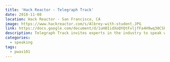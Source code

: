 ```yaml
---
title: 'Hack Reactor - Telegraph Track'
date: 2018-11-08
location: Hack Reactor - San Francisco, CA
image: https://www.hackreactor.com/s/Albrey-with-student.JPG
link: https://docs.google.com/document/d/1uH8IidXoQYQtFvljfFa4H9wq30CSF54InugQz_WmMYg/edit
description: Telegraph Track invites experts in the industry to speak with our students from underrepresented backgrounds. In the past, we’ve had software engineers, managers, and recruiters come speak.
categories:
  - speaking
tags:
  - pwas101
---
```

